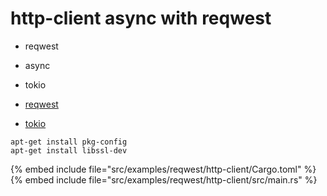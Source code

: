 # http-client async with reqwest

* reqwest
* async
* tokio

* [reqwest](https://crates.io/crates/reqwest)
* [tokio](https://crates.io/crates/tokio)


```
apt-get install pkg-config
apt-get install libssl-dev
```


{% embed include file="src/examples/reqwest/http-client/Cargo.toml" %}
{% embed include file="src/examples/reqwest/http-client/src/main.rs" %}



